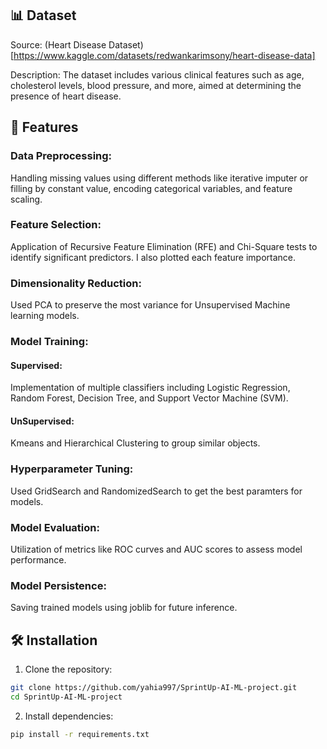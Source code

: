 ## 📊 Dataset
Source: (Heart Disease Dataset)[https://www.kaggle.com/datasets/redwankarimsony/heart-disease-data]

Description: The dataset includes various clinical features such as age, cholesterol levels, blood pressure, and more, aimed at determining the presence of heart disease.

## 🚀 Features
### Data Preprocessing:
Handling missing values using different methods like iterative imputer or filling by constant value, encoding categorical variables, and feature scaling.

### Feature Selection:
Application of Recursive Feature Elimination (RFE) and Chi-Square tests to identify significant predictors. I also plotted each feature importance.

### Dimensionality Reduction:
Used PCA to preserve the most variance for Unsupervised Machine learning models.

### Model Training:
#### Supervised:
Implementation of multiple classifiers including Logistic Regression, Random Forest, Decision Tree, and Support Vector Machine (SVM).

#### UnSupervised:
Kmeans and Hierarchical Clustering to group similar objects.

### Hyperparameter Tuning:
Used GridSearch and RandomizedSearch to get the best paramters for models.

### Model Evaluation:
Utilization of metrics like ROC curves and AUC scores to assess model performance.

### Model Persistence:
Saving trained models using joblib for future inference.

## 🛠️ Installation
1. Clone the repository:
```bash
git clone https://github.com/yahia997/SprintUp-AI-ML-project.git
cd SprintUp-AI-ML-project
```
2. Install dependencies:
```bash
pip install -r requirements.txt
```